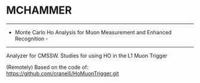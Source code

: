 # MCHAMMER
-------------------------------------------------------------------------
- Monte Carlo Ho Analysis for Muon Measurement and Enhanced Recognition -
-------------------------------------------------------------------------
Analyzer for CMSSW. 
Studies for using HO in the L1 Muon Trigger


(Remotely) Based on the code of:
https://github.com/cranelli/HoMuonTrigger.git
